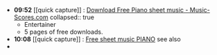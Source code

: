 - **09:52** [[quick capture]] : [Download Free Piano sheet music - Music-Scores.com](https://www.music-scores.com/sheet-music/freeinstrument.php?pageNum_composer=0&totalRows_composer=92&instrument=Piano "Download Free Piano sheet music - Music-Scores.com")
  collapsed:: true
	- Entertainer
	- 5 pages of free downloads.
- **10:08** [[quick capture]] : [Free sheet music PIANO](https://m.free-scores.com/free-sheet-music.php?CATEGORIE=70 "Free sheet music PIANO") see also
-